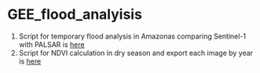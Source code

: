 # GEE_flood_analyisis
1. Script for temporary flood analysis in Amazonas comparing Sentinel-1 with PALSAR is [here](https://code.earthengine.google.com/083915ef8e164d91a99c9bc7007cbc54)
2. Script for NDVI calculation in dry season and export each image by year is [here](https://code.earthengine.google.com/562a404bf0173904f20d263423633a26)
